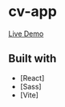 # cv-app

[Live Demo](https://visionary-gelato-a6fa48.netlify.app/)

## Built with

- [React]
- [Sass]
- [Vite]

